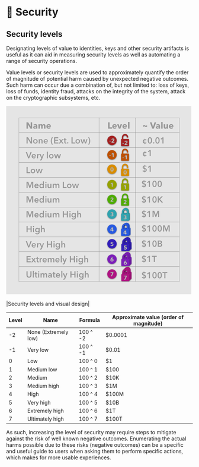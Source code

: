 # 🔐 Security

## Security levels

Designating levels of value to identities, keys and other security artifacts is useful as it can aid in measuring security levels as well as automating a range of security operations.

Value levels or security levels are used to approximately quantify the order of magnitude of potential harm caused by unexpected negative outcomes. Such harm can occur due a combination of, but not limited to: loss of keys, loss of funds, identity fraud, attacks on the integrity of the system, attack on the cryptographic subsystems, etc.

![Security levels and visual design](security/security-levels@500w.png)

|Security levels and visual design|

| Level | Name                 | Formula  | Approximate value (order of magnitude) |
| ----- | -------------------- | -------- | -------------------------------------- |
| -2    | None (Extremely low) | 100 ^ -2 | $0.0001                                |
| -1    | Very low             | 100 ^ -1 | $0.01                                  |
| 0     | Low                  | 100 ^ 0  | $1                                     |
| 1     | Medium low           | 100 ^ 1  | $100                                   |
| 2     | Medium               | 100 ^ 2  | $10K                                   |
| 3     | Medium high          | 100 ^ 3  | $1M                                    |
| 4     | High                 | 100 ^ 4  | $100M                                  |
| 5     | Very high            | 100 ^ 5  | $10B                                   |
| 6     | Extremely high       | 100 ^ 6  | $1T                                    |
| 7     | Ultimately high      | 100 ^ 7  | $100T                                  |

As such, increasing the level of security may require steps to mitigate against the risk of well known negative outcomes. Enumerating the actual harms possible due to these risks (negative outcomes) can be a specific and useful guide to users when asking them to perform specific actions, which makes for more usable experiences.
